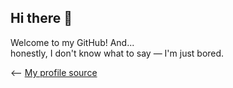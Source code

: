 ## Hi there 👋

<!--<a href="https://github.com/CivilianSauce/CivilianSauce/blob/main/rwtd252o977c1.jpeg">
  <img src="rwtd252o977c1.jpeg" alt="Profile Image" width="29%" align="right">
</a>-->

Welcome to my GitHub! And...  
honestly, I don't know what to say — I'm just bored.

⟵ [My profile source](https://www.reddit.com/r/Frieren/comments/18lvslo/frierens_machine_gun_seb_inks/?utm_source=share&utm_medium=web3x&utm_name=web3xcss&utm_term=1&utm_content=share_button)

<!--

~[![My profile picture](./image.jpg)](https://www.reddit.com/r/Frieren/comments/18lvslo/frierens_machine_gun_seb_inks/?utm_source=share&utm_medium=web3x&utm_name=web3xcss&utm_term=1&utm_content=share_button)~

**CivilianSauce/CivilianSauce** is a ✨ _special_ ✨ repository because its `README.md` (this file) appears on your GitHub profile.

Here are some ideas to get you started:

- 🔭 I’m currently working on ...
- 🌱 I’m currently learning ...
- 👯 I’m looking to collaborate on ...
- 🤔 I’m looking for help with ...
- 💬 Ask me about ...
- 📫 How to reach me: ...
- 😄 Pronouns: ...
- ⚡ Fun fact: ...
-->
